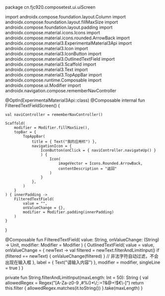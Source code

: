 package cn.fjc920.composetest.ui.uiScreen

import androidx.compose.foundation.layout.Column
import androidx.compose.foundation.layout.fillMaxSize
import androidx.compose.foundation.layout.padding
import androidx.compose.material.icons.Icons
import androidx.compose.material.icons.rounded.ArrowBack
import androidx.compose.material3.ExperimentalMaterial3Api
import androidx.compose.material3.Icon
import androidx.compose.material3.IconButton
import androidx.compose.material3.OutlinedTextField
import androidx.compose.material3.Scaffold
import androidx.compose.material3.Text
import androidx.compose.material3.TopAppBar
import androidx.compose.runtime.Composable
import androidx.compose.ui.Modifier
import androidx.navigation.compose.rememberNavController

@OptIn(ExperimentalMaterial3Api::class)
@Composable
internal fun FilteredTextFieldScreen() {

    val naviController = rememberNavController()

    Scaffold(
        modifier = Modifier.fillMaxSize(),
        topBar = {
            TopAppBar(
                title = { Text("我的应用栏") },
                navigationIcon = {
                    IconButton(onClick = { naviController.navigateUp() }
                    ) {
                        Icon(
                            imageVector = Icons.Rounded.ArrowBack,
                            contentDescription = "返回"
                        )
                    }
                },
            )
        }
    ) { innerPadding ->
        FilteredTextField(
            value = "",
            onValueChange = {},
            modifier = Modifier.padding(innerPadding)
        )
    }
}

@Composable
fun FilteredTextField(
    value: String,
    onValueChange: (String) -> Unit,
    modifier: Modifier = Modifier
) {
    OutlinedTextField(
        value = value,
        onValueChange = { newText ->
            val filtered = newText.filterAndLimitInput()
            if (filtered == newText) {
                onValueChange(filtered)
            }
            // 非法字符自动过滤，不会出现在输入框
        },
        label = { Text("请输入内容") },
        modifier = modifier,
        singleLine = true
    )
}

private fun String.filterAndLimitInput(maxLength: Int = 50): String {
    val allowedRegex = Regex("[A-Za-z0-9 ,#%()*\\/;:=?&@+!$€\\-]")
    return this.filter { allowedRegex.matches(it.toString()) }.take(maxLength)
}
